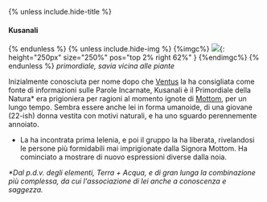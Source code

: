 {% unless include.hide-title %}
#### Kusanali

{% endunless %}
{% unless include.hide-img %}
{%imgc%}
![](https://i.imgur.com/QF1BWyh.jpg){: height="250px" size="250%" pos="top 2% right 62%" }
{%endimgc%}
{% endunless %}
*primordiale, savia vicina alle piante*

Inizialmente conosciuta per nome dopo che [Ventus]({{site.baseurl}}/star/npc/primordial#ventus) la ha consigliata come fonte di informazioni sulle Parole Incarnate, Kusanali è il Primordiale della Natura\* era prigioniera per ragioni al momento ignote di [Mottom]({{site.baseurl}}/star/npc/feyshadow#signora-mottom), per un lungo tempo. Sembra essere anche lei in forma umanoide, di una giovane (22-ish) donna vestita con motivi naturali, e ha uno sguardo perennemente annoiato. 

- La ha incontrata prima Ielenia, e poi il gruppo la ha liberata, rivelandosi le persone più formidabili mai imprigionate dalla Signora Mottom. Ha cominciato a mostrare di nuovo espressioni diverse dalla noia.

*\*Dal p.d.v. degli elementi, Terra + Acqua, e di gran lunga la combinazione più complessa, da cui l'associazione di lei anche a conoscenza e saggezza.*